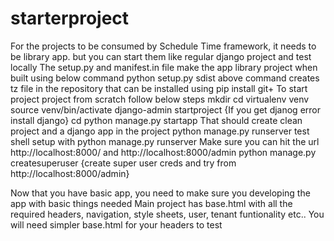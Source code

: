 # starterproject
For the projects to be consumed by Schedule Time framework, it needs to be library app. but you can start them like regular django project and test locally
The setup.py and manifest.in file make the app library project when built using below command
python setup.py sdist
above command creates tz file in the repository that can be installed using pip install git+<repository name>
To start project project from scratch follow below steps
mkdir <projdir>
cd <projdir>
virtualenv venv
source venv/bin/activate
django-admin startproject <projname>
{If you get djanog error install django}
cd <projname>
python manage.py startapp <myapp>
That should create clean project and a django app in the project
python manage.py runserver
test shell setup with python manage.py runserver
Make sure you can hit the url http://localhost:8000/ and http://localhost:8000/admin
python manage.py createsuperuser   {create super user creds and try from http://localhost:8000/admin}

Now that you have basic app, you need to make sure you developing the app with basic things needed
Main project has base.html with all the required headers, navigation, style sheets, user, tenant funtionality etc.. You will need simpler base.html for your headers to test

